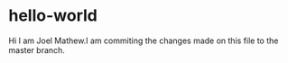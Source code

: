 # hello-world
Hi I am Joel Mathew.I am commiting the changes made on this file to the master branch.
